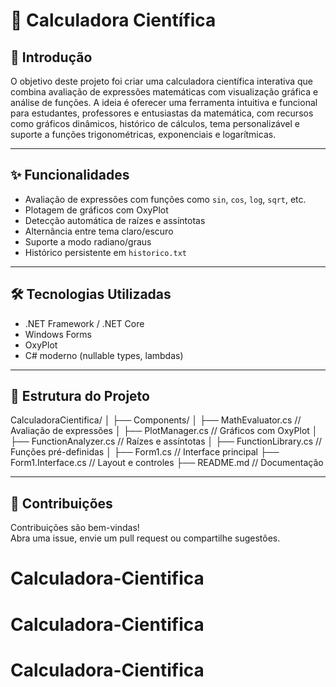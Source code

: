 
# 🧮 Calculadora Científica

## 📖 Introdução

O objetivo deste projeto foi criar uma calculadora científica interativa que combina avaliação de expressões matemáticas com visualização gráfica e análise de funções. A ideia é oferecer uma ferramenta intuitiva e funcional para estudantes, professores e entusiastas da matemática, com recursos como gráficos dinâmicos, histórico de cálculos, tema personalizável e suporte a funções trigonométricas, exponenciais e logarítmicas.

---

## ✨ Funcionalidades

- Avaliação de expressões com funções como `sin`, `cos`, `log`, `sqrt`, etc.
- Plotagem de gráficos com OxyPlot
- Detecção automática de raízes e assíntotas
- Alternância entre tema claro/escuro
- Suporte a modo radiano/graus
- Histórico persistente em `historico.txt`

---

## 🛠️ Tecnologias Utilizadas

- .NET Framework / .NET Core
- Windows Forms
- OxyPlot
- C# moderno (nullable types, lambdas)

---

## 📂 Estrutura do Projeto

CalculadoraCientifica/
│
├── Components/
│   ├── MathEvaluator.cs         // Avaliação de expressões
│   ├── PlotManager.cs           // Gráficos com OxyPlot
│   ├── FunctionAnalyzer.cs      // Raízes e assíntotas
│   ├── FunctionLibrary.cs       // Funções pré-definidas
│
├── Form1.cs                     // Interface principal
├── Form1.Interface.cs           // Layout e controles
├── README.md                    // Documentação

---

## 🤝 Contribuições

Contribuições são bem-vindas!  
Abra uma issue, envie um pull request ou compartilhe sugestões.
# Calculadora-Cientifica
# Calculadora-Cientifica
# Calculadora-Cientifica
